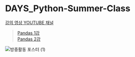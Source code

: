 # DAYS_Python-Summer-Class

	
[강의 영상 YOUTUBE 채널](https://www.youtube.com/channel/UCHyzdWCEoOnG8fAxLJg-8Bg)  

>[Pandas 1강](https://www.youtube.com/watch?v=xVW4-UxGTXw&t=18s)  
>[Pandas 2강](https://www.youtube.com/watch?v=Bbc0KDQDUvY&t=15s)

![방중활동 포스터 (1)](https://user-images.githubusercontent.com/43606451/87954525-735dba80-cae7-11ea-9dc7-9a17496aad9b.png)
